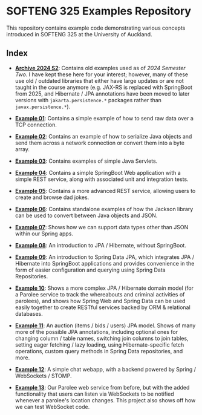 # SOFTENG 325 Examples Repository

This repository contains example code demonstrating various concepts introduced in SOFTENG 325 at the University of
Auckland.

## Index

- **[Archive 2024 S2](./archive-2024-s2/)**: Contains old examples used as of _2024 Semester Two_. I have kept these here for your interest; however, many of these use old / outdated libraries that either have large updates or are not taught in the course anymore (e.g. JAX-RS is replaced with SpringBoot from 2025, and Hibernate / JPA annotations have been moved to later versions with `jakarta.persistence.*` packages rather than `javax.persistence.*`).

- **[Example 01](./example-01-tcp)**: Contains a simple example of how to send raw data over a TCP connection.

- **[Example 02](./example-02-java-serialization)**: Contains an example of how to serialize Java objects and send them across a network connection or convert them into a byte array.

- **[Example 03](./example-03-servlets)**: Contains examples of simple Java Servlets.

- **[Example 04](./example-04-springboot)**: Contains a simple SpringBoot Web application with a simple REST service, along with associated unit and integration tests.

- **[Example 05](./example-05-dad-jokes)**: Contains a more advanced REST service, allowing users to create and browse dad jokes.

- **[Example 06](./example-06-json-with-jackson)**: Contains standalone examples of how the Jackson library can be used to convert between Java objects and JSON.

- **[Example 07](./example-07-springboot-other-data-types)**: Shows how we can support data types other than JSON within our Spring apps.

- **[Example 08](./example-08-jpa-intro)**: An introduction to JPA / Hibernate, without SpringBoot.

- **[Example 09](./example-09-jpa-springboot)**: An introduction to Spring Data JPA, which integrates JPA / Hibernate into SpringBoot applications and provides convenience in the form of easier configuration and querying using Spring Data Repositories.

- **[Example 10](./example-10-parolee-springboot-jpa)**: Shows a more complex JPA / Hibernate domain model (for a Parolee service to track the whereabouts and criminal activities of parolees), and shows how Spring Web and Spring Data can be used easily together to create RESTful services backed by ORM & relational databases.

- **[Example 11](./example-11-auction-jpa)**: An auction (items / bids / users) JPA model. Shows of many more of the possible JPA annotations, including optional ones for changing column / table names, switching join columns to join tables, setting eager fetching / lazy loading, using Hibernate-specific fetch operations, custom query methods in Spring Data repositories, and more.

- **[Example 12](./example-12-chat-stomp-websockets)**: A simple chat webapp, with a backend powered by Spring / WebSockets / STOMP.

- **[Example 13](./example-13-parolee-websockets)**: Our Parolee web service from before, but with the added functionality that users can listen via WebSockets to be notified whenever a parolee's location changes. This project also shows off how we can test WebSocket code.
